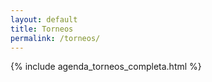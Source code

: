 ```yaml
---
layout: default
title: Torneos
permalink: /torneos/
---
```


{% include agenda_torneos_completa.html %}

